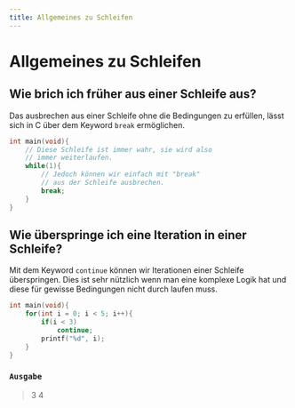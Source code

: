 ```yaml
---
title: Allgemeines zu Schleifen
---
```

# Allgemeines zu Schleifen
## Wie brich ich früher aus einer Schleife aus?
Das ausbrechen aus einer Schleife ohne die Bedingungen zu erfüllen, lässt sich in C über dem Keyword ``break`` ermöglichen.

```c
int main(void){
	// Diese Schleife ist immer wahr, sie wird also
	// immer weiterlaufen.
	while(1){
		// Jedoch können wir einfach mit "break" 
		// aus der Schleife ausbrechen.
		break;
	}
}
```
## Wie überspringe ich eine Iteration in einer Schleife?
Mit dem Keyword ``continue`` können wir Iterationen einer Schleife überspringen. Dies ist sehr nützlich wenn man eine  komplexe Logik hat und diese für gewisse Bedingungen nicht durch laufen muss.
```c
int main(void){
	for(int i = 0; i < 5; i++){
		if(i < 3)
			continue;
		printf("%d", i);
	}
}
```
### ``Ausgabe``
> 3
> 4